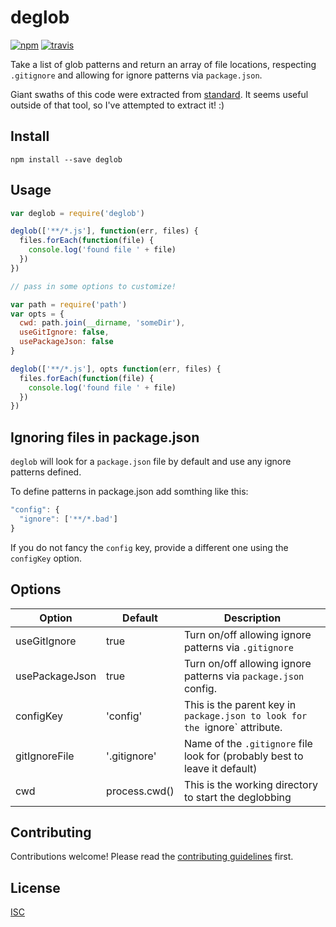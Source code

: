 # deglob

[![npm][npm-image]][npm-url]
[![travis][travis-image]][travis-url]

[npm-image]: https://img.shields.io/npm/v/deglob.svg?style=flat-square
[npm-url]: https://www.npmjs.com/package/deglob
[travis-image]: https://img.shields.io/travis/flet/deglob.svg?style=flat-square
[travis-url]: https://travis-ci.org/flet/deglob

Take a list of glob patterns and return an array of file locations, respecting `.gitignore` and allowing for ignore patterns via `package.json`.

Giant swaths of this code were extracted from [standard](https://github.com/feross/standard). It seems useful outside of that tool, so I've attempted to extract it! :)

## Install

```
npm install --save deglob
```

## Usage

```js
var deglob = require('deglob')

deglob(['**/*.js'], function(err, files) {
  files.forEach(function(file) {
    console.log('found file ' + file)
  })
})

// pass in some options to customize!

var path = require('path')
var opts = {
  cwd: path.join(__dirname, 'someDir'),
  useGitIgnore: false,
  usePackageJson: false
}

deglob(['**/*.js'], opts function(err, files) {
  files.forEach(function(file) {
    console.log('found file ' + file)
  })
})
```

## Ignoring files in package.json
`deglob` will look for a `package.json` file by default and use any ignore patterns defined.

To define patterns in package.json add somthing like this:
```js
"config": {
  "ignore": ['**/*.bad']
}
```
If you do not fancy the `config` key, provide a different one using the `configKey` option.


## Options
Option         | Default       | Description
-------------- | --------      | -------
useGitIgnore   | true          | Turn on/off allowing ignore patterns via `.gitignore`
usePackageJson | true          | Turn on/off allowing ignore patterns via `package.json` config.
configKey      | 'config'      | This is the parent key in `package.json to look for the `ignore` attribute.
gitIgnoreFile  | '.gitignore'  | Name of the `.gitignore` file look for (probably best to leave it default)
cwd            | process.cwd() | This is the working directory to start the deglobbing

## Contributing

Contributions welcome! Please read the [contributing guidelines](CONTRIBUTING.md) first.

## License

[ISC](LICENSE.md)

